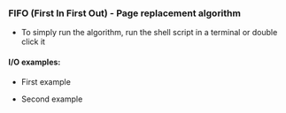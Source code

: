 ### FIFO (First In First Out) - Page replacement algorithm

* To simply run the algorithm, run the shell script in a terminal or double click it

#### I/O examples:

* First example 


* Second example

